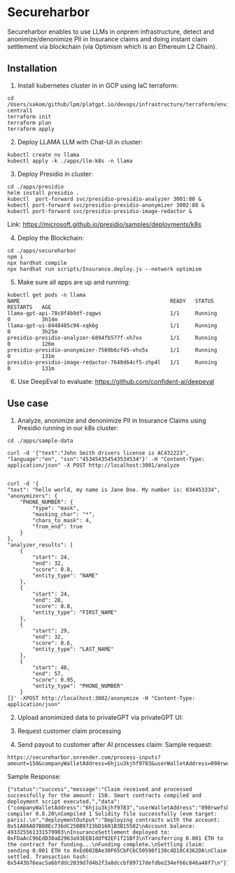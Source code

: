 # Secureharbor

Secureharbor enables to use LLMs in onprem infrastructure, detect and anonimize/denonimize PII in Insurance claims and doing instant claim settlement via blockchain (via Optimism which is an Ethereum L2 Chain). 

## Installation
1. Install kubernetes cluster in in GCP using IaC terraform:
```
cd /Users/sakom/github/lpm/platgpt.io/devops/infrastructure/terraform/environments/production/gcp/accounts/gcp_prod01/regions/us-central1
terraform init
terraform plan
terraform apply
```
2. Deploy LLAMA LLM with Chat-UI in cluster:
```
kubectl create ns llama
kubectl apply -k ./apps/llm-k8s -n llama
```
3. Deploy Presidio in cluster:
```
cd ./apps/presidio
helm install presidio .
kubectl  port-forward svc/presidio-presidio-analyzer 3001:80 &
kubectl port-forward svc/presidio-presidio-anonymizer 3002:80 &
kubectl port-forward svc/presidio-presidio-image-redactor &
```
Link: https://microsoft.github.io/presidio/samples/deployments/k8s

4. Deploy the Blockchain:
```
cd ./apps/secureharbor
npm i
npx hardhat compile
npx hardhat run scripts/Insurance.deploy.js --network optimism
```

5. Make sure all apps are up and running:
```
kubectl get pods -n llama
NAME                                                READY   STATUS    RESTARTS   AGE
llama-gpt-api-78c8f4b9df-zqgws                      1/1     Running   0          3h14m
llama-gpt-ui-8448485c94-xqk6g                       1/1     Running   0          3h25m
presidio-presidio-analyzer-6894fb577f-xh7xx         1/1     Running   0          126m
presidio-presidio-anonymizer-7569b6cf45-vhx5x       1/1     Running   0          131m
presidio-presidio-image-redactor-7648d64cf5-zhp4l   1/1     Running   0          131m
```

6. Use DeepEval to evaluate:
https://github.com/confident-ai/deepeval

## Use case

1. Analyze, anonimize and denonimize PII in Insurance Claims using Presidio running in our k8s cluster:
```
cd ./apps/sample-data

curl -d '{"text":"John Smith drivers license is AC432223", "language":"en", "ssn":"453454354543534534"}' -H "Content-Type: application/json" -X POST http://localhost:3001/analyze 


curl -d '{
"text": "hello world, my name is Jane Doe. My number is: 034453334",
"anonymizers": {
    "PHONE_NUMBER": {
        "type": "mask",
        "masking_char": "*",
        "chars_to_mask": 4,
        "from_end": true
    }
},
"analyzer_results": [
    {
        "start": 24,
        "end": 32,
        "score": 0.8,
        "entity_type": "NAME"
    },
    {
        "start": 24,
        "end": 28,
        "score": 0.8,
        "entity_type": "FIRST_NAME"
    },
    {
        "start": 29,
        "end": 32,
        "score": 0.6,
        "entity_type": "LAST_NAME"
    },
    {
        "start": 48,
        "end": 57,
        "score": 0.95,
        "entity_type": "PHONE_NUMBER"
    }
]}' -XPOST http://localhost:3002/anonymize -H "Content-Type: application/json"
```
2. Upload anonimized data to privateGPT via privateGPT UI:

3. Request customer claim processing

4. Send payout to customer after AI processes claim:
Sample request:
```
https://secureharbor.onrender.com/process-inputs?amount=150&companyWalletAddress=6hjiu3kjhf9783&userWalletAddress=098rwefskjdf13
```
Sample Response:

```
{"status":"success","message":"Claim received and processed successfully for the amount: 150. Smart contracts compiled and deployment script executed.","data":{"companyWalletAddress":"6hjiu3kjhf9783","userWalletAddress":"098rwefskjdf13","amount":"150","compileOutput":"Downloading compiler 0.8.20\nCompiled 1 Solidity file successfully (evm target: paris).\n","deploymentOutput":"Deploying contracts with the account: 0x51A86AD7B88Ec736dC25BB9723bD1601B3B15582\nAccount balance: 493325561331579903\nInsuranceSettlement deployed to: 0xFDaAcC96EdD30a82963a93EEB1ddf92EF1f21Bf3\nTransferring 0.001 ETH to the contract for funding...\nFunding complete.\nSettling claim: sending 0.001 ETH to 0xEd602BAe30F65CbFC6C50598f130c4D18C4362DA\nClaim settled. Transaction hash: 0x5443b76eac5a6bfddc2039d7d4b2f3a8dccbf89717defdbe234ef66c846a48f7\n"}}
```



